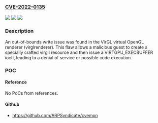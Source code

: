 ### [CVE-2022-0135](https://cve.mitre.org/cgi-bin/cvename.cgi?name=CVE-2022-0135)
![](https://img.shields.io/static/v1?label=Product&message=virglrenderer&color=blue)
![](https://img.shields.io/static/v1?label=Version&message=n%2Fa&color=blue)
![](https://img.shields.io/static/v1?label=Vulnerability&message=CWE-787&color=brighgreen)

### Description

An out-of-bounds write issue was found in the VirGL virtual OpenGL renderer (virglrenderer). This flaw allows a malicious guest to create a specially crafted virgil resource and then issue a VIRTGPU_EXECBUFFER ioctl, leading to a denial of service or possible code execution.

### POC

#### Reference
No PoCs from references.

#### Github
- https://github.com/ARPSyndicate/cvemon

